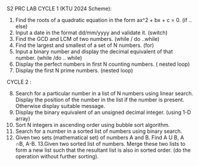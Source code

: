 S2 PRC LAB CYCLE 1 (KTU 2024 Scheme): 


1. Find the roots of a quadratic equation in the form ax^2 + bx + c = 0. (if .. else)
2. Input a date in the format dd/mm/yyyy and validate it. (switch)
3. Find the GCD and LCM of two numbers. (while / do ..while)
4. Find the largest and smallest of a set of N numbers. (for)
5. Input a binary number and display the decimal equivalent of that number. (while /do
.. while)
6. Display the perfect numbers in first N counting numbers. ( nested loop)
7. Display the first N prime numbers. (nested loop)

CYCLE 2 : 

8. Search for a particular number in a list of N numbers using linear search. Display
the position of the number in the list if the number is present. Otherwise display
suitable message.
9. Display the binary equivalent of an unsigned decimal integer. (using 1-D array)
10. Sort N integers in ascending order using bubble sort algorithm.
11. Search for a number in a sorted list of numbers using binary search.
12. Given two sets (mathematical set) of numbers A and B. Find A U B, A ∩B, A-B.
13.Given two sorted list of numbers. Merge these two lists to form a new list such that the
resultant list is also in sorted order. (do the operation without further sorting).

